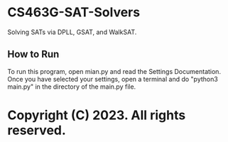 # CS463G-SAT-Solvers
Solving SATs via DPLL, GSAT, and WalkSAT.

## How to Run
To run this program, open mian.py and read the Settings Documentation. Once you have selected your settings, open a terminal and do "python3 main.py" in the directory of the main.py file.

# Copyright (C) 2023. All rights reserved.